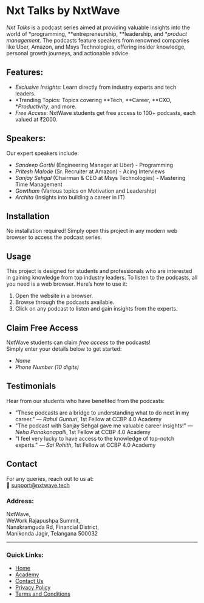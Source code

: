 # Nxt Talks by NxtWave

*Nxt Talks* is a podcast series aimed at providing valuable insights into the world of *programming, **entrepreneurship, **leadership, and **product management*. The podcasts feature speakers from renowned companies like Uber, Amazon, and Msys Technologies, offering insider knowledge, personal growth journeys, and actionable advice.

## Features:
- *Exclusive Insights*: Learn directly from industry experts and tech leaders.
- *Trending Topics: Topics covering **Tech, **Career, **CXO, **Productivity*, and more.
- *Free Access*: NxtWave students get free access to 100+ podcasts, each valued at ₹2000.

## Speakers:
Our expert speakers include:
- *Sandeep Gorthi* (Engineering Manager at Uber) - Programming
- *Pritesh Malode* (Sr. Recruiter at Amazon) - Acing Interviews
- *Sanjay Sehgal* (Chairman & CEO at Msys Technologies) - Mastering Time Management
- *Gowtham* (Various topics on Motivation and Leadership)
- *Archita* (Insights into building a career in IT)

## Installation

No installation required! Simply open this project in any modern web browser to access the podcast series.

## Usage

This project is designed for students and professionals who are interested in gaining knowledge from top industry leaders. To listen to the podcasts, all you need is a web browser. Here’s how to use it:
1. Open the website in a browser.
2. Browse through the podcasts available.
3. Click on any podcast to listen and gain insights from the experts.

## Claim Free Access

NxtWave students can claim *free access* to the podcasts!  
Simply enter your details below to get started:
- *Name*
- *Phone Number (10 digits)*

## Testimonials

Hear from our students who have benefited from the podcasts:
- "These podcasts are a bridge to understanding what to do next in my career." — *Rahul Gunturi*, 1st Fellow at CCBP 4.0 Academy
- "The podcast with Sanjay Sehgal gave me valuable career insights!" — *Neha Panakanapalli*, 1st Fellow at CCBP 4.0 Academy
- "I feel very lucky to have access to the knowledge of top-notch experts." — *Sai Rohith*, 1st Fellow at CCBP 4.0 Academy

## Contact

For any queries, reach out to us at:  
📧 [support@nxtwave.tech](mailto:support@nxtwave.tech)  

### Address:
NxtWave,  
WeWork Rajapushpa Summit,  
Nanakramguda Rd, Financial District,  
Manikonda Jagir, Telangana 500032

---

### Quick Links:
- [Home](https://nxtwave.tech)
- [Academy](https://nxtwave.tech/academy)
- [Contact Us](https://nxtwave.tech/contact)
- [Privacy Policy](https://nxtwave.tech/privacy-policy)
- [Terms and Conditions](https://nxtwave.tech/terms)
